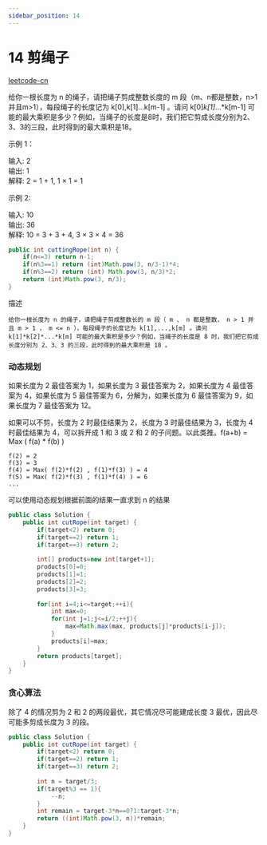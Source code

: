 ```yaml
---
sidebar_position: 14
---
```


# 14 剪绳子

[leetcode-cn](https://leetcode-cn.com/problems/jian-sheng-zi-lcof)


给你一根长度为 n 的绳子，请把绳子剪成整数长度的 m 段（m、n都是整数，n>1并且m>1），每段绳子的长度记为 k[0],k[1]...k[m-1] 。请问 k[0]*k[1]*...*k[m-1] 可能的最大乘积是多少？例如，当绳子的长度是8时，我们把它剪成长度分别为2、3、3的三段，此时得到的最大乘积是18。

示例 1：

输入: 2  
输出: 1  
解释: 2 = 1 + 1, 1 × 1 = 1  

示例 2:

输入: 10  
输出: 36  
解释: 10 = 3 + 3 + 4, 3 × 3 × 4 = 36  



```java
public int cuttingRope(int n) {
    if(n<=3) return n-1;
    if(n%3==1) return (int)Math.pow(3, n/3-1)*4;
    if(n%3==2) return (int) Math.pow(3, n/3)*2;
    return (int)Math.pow(3, n/3);
}
```



描述

```
给你一根长度为 n 的绳子，请把绳子剪成整数长的 m 段（ m 、 n 都是整数， n > 1 并且 m > 1 ， m <= n ），每段绳子的长度记为 k[1],...,k[m] 。请问 k[1]*k[2]*...*k[m] 可能的最大乘积是多少？例如，当绳子的长度是 8 时，我们把它剪成长度分别为 2、3、3 的三段，此时得到的最大乘积是 18 。
```

### 动态规划

如果长度为 2 最佳答案为 1，如果长度为 3 最佳答案为 2，如果长度为 4 最佳答案为 4，如果长度为 5 最佳答案为 6，分解为，如果长度为 6 最佳答案为 9，如果长度为 7 最佳答案为 12。

如果可以不剪，长度为 2 时最佳结果为 2，长度为 3 时最佳结果为 3，长度为 4 时最佳结果为 4，可以拆开成 1 和 3 或 2 和 2 的子问题。以此类推。f(a+b) = Max ( f(a) * f(b) )

```
f(2) = 2
f(3) = 3
f(4) = Max( f(2)*f(2) , f(1)*f(3) ) = 4
f(5) = Max( f(2)*f(3) , f(1)*f(4) ) = 6
...
```

可以使用动态规划根据前面的结果一直求到 n 的结果

```java
public class Solution {
    public int cutRope(int target) {
        if(target<2) return 0;
        if(target==2) return 1;
        if(target==3) return 2;
        
        int[] products=new int[target+1];
        products[0]=0;
        products[1]=1;
        products[2]=2;
        products[3]=3;
        
        for(int i=4;i<=target;++i){
            int max=0;
            for(int j=1;j<=i/2;++j){
                max=Math.max(max, products[j]*products[i-j]);
            }
            products[i]=max;
        }
        return products[target];
    }
}
```

### 贪心算法

除了 4 的情况剪为 2 和 2 的两段最优，其它情况尽可能建成长度 3 最优，因此尽可能多剪成长度为 3 的段。

```java
public class Solution {
    public int cutRope(int target) {
        if(target<2) return 0;
        if(target==2) return 1;
        if(target==3) return 2;
        
        int n = target/3;
        if(target%3 == 1){
            --n;
        }
        int remain = target-3*n==0?1:target-3*n;
        return ((int)Math.pow(3, n))*remain;
    }
}
```